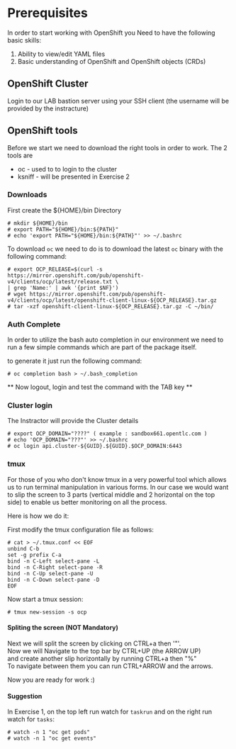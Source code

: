 # Prerequisites

In order to start working with OpenShift you Need to have the following basic skills:

1. Ability to view/edit YAML files
1. Basic understanding of OpenShift and OpenShift objects (CRDs)


## OpenShift Cluster

Login to our LAB bastion server using your SSH client (the username will be provided by the instracture)

## OpenShift tools   

Before we start we need to download the right tools in order to work.
The 2 tools are
  - oc - used to to login to the cluster
  - ksniff - will be presented in Exercise 2


### Downloads

First create the ${HOME}/bin Directory

    # mkdir ${HOME}/bin
    # export PATH="${HOME}/bin:${PATH}"
    # echo 'export PATH="${HOME}/bin:${PATH}"' >> ~/.bashrc

To download `oc` we need to do is to download the latest `oc` binary with the following command:

    # export OCP_RELEASE=$(curl -s https://mirror.openshift.com/pub/openshift-v4/clients/ocp/latest/release.txt \
    | grep 'Name:' | awk '{print $NF}')
    # wget https://mirror.openshift.com/pub/openshift-v4/clients/ocp/latest/openshift-client-linux-${OCP_RELEASE}.tar.gz
    # tar -xzf openshift-client-linux-${OCP_RELEASE}.tar.gz -C ~/bin/

### Auth Complete

In order to utilize the bash auto completion in our environment we need to run a few simple commands which are part of the package itself.  

to generate it just run the following command:

    # oc completion bash > ~/.bash_completion

** Now logout, login and test the command with the TAB key **

### Cluster login

The Instractor will provide the Cluster details 

    # export OCP_DOMAIN="????" ( example : sandbox661.opentlc.com )
    # echo 'OCP_DOMAIN="???"' >> ~/.bashrc
    # oc login api.cluster-${GUID}.${GUID}.$OCP_DOMAIN:6443

### tmux

For those of you who don't know tmux in a very powerful tool which allows us to run terminal manipulation in various forms. In our case we would want to slip the screen to 3 parts (vertical middle and 2 horizontal on the top side) to enable us better monitoring on all the process.

Here is how we do it:

First modify the tmux configuration file as follows:

    # cat > ~/.tmux.conf << EOF
    unbind C-b
    set -g prefix C-a
    bind -n C-Left select-pane -L
    bind -n C-Right select-pane -R
    bind -n C-Up select-pane -U
    bind -n C-Down select-pane -D
    EOF

Now start a tmux session:

    # tmux new-session -s ocp

#### Spliting the screen (NOT Mandatory)

Next we will split the screen by clicking on CTRL+a then '"'.  
Now we will Navigate to the top bar by CTRL+UP (the ARROW UP)  
and create another slip horizontally by running CTRL+a then "%"  
To navigate between them you can run CTRL+ARROW and the arrows.  

Now you are ready for work :)  

#### Suggestion

In Exercise 1, on the top left run watch for `taskrun` and on the right run watch for `tasks`:

    # watch -n 1 "oc get pods"
    # watch -n 1 "oc get events"
